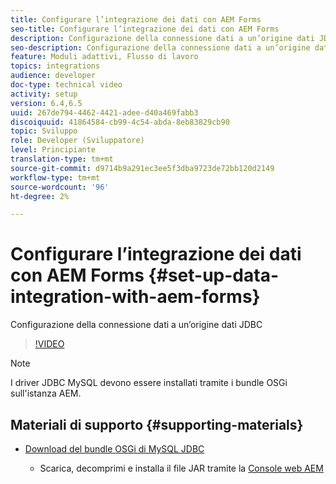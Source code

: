 ```yaml
---
title: Configurare l’integrazione dei dati con AEM Forms
seo-title: Configurare l’integrazione dei dati con AEM Forms
description: Configurazione della connessione dati a un’origine dati JDBC
seo-description: Configurazione della connessione dati a un’origine dati JDBC
feature: Moduli adattivi, Flusso di lavoro
topics: integrations
audience: developer
doc-type: technical video
activity: setup
version: 6.4,6.5
uuid: 267de794-4462-4421-adee-d40a469fabb3
discoiquuid: 41864584-cb99-4c54-abda-8eb83829cb90
topic: Sviluppo
role: Developer (Sviluppatore)
level: Principiante
translation-type: tm+mt
source-git-commit: d9714b9a291ec3ee5f3dba9723de72bb120d2149
workflow-type: tm+mt
source-wordcount: '96'
ht-degree: 2%

---
```



# Configurare l’integrazione dei dati con AEM Forms {#set-up-data-integration-with-aem-forms}

Configurazione della connessione dati a un’origine dati JDBC

>[!VIDEO](https://video.tv.adobe.com/v/17724/?quality=9&learn=on)

>[!NOTE]
>
>I driver JDBC MySQL devono essere installati tramite i bundle OSGi sull&#39;istanza AEM.

## Materiali di supporto {#supporting-materials}

* [Download del bundle OSGi di MySQL JDBC](https://dev.mysql.com/downloads/connector/j/)

   * Scarica, decomprimi e installa il file JAR tramite la [Console web AEM](http://localhost:4502/system/console/bundles)

